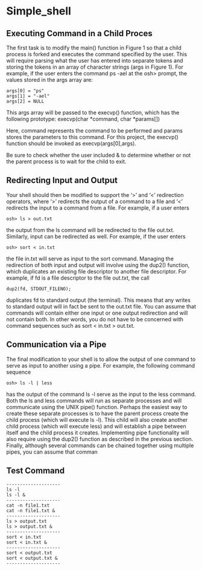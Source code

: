 # Simple_shell

## Executing Command in a Child Proces
The first task is to modify the main() function in Figure 1 so that a child process is forked and
executes the command specified by the user. This will require parsing what the user has entered
into separate tokens and storing the tokens in an array of character strings (args in Figure 1). For
example, if the user enters the command ps -ael at the osh> prompt, the values stored in the
args array are:
```
args[0] = "ps"
args[1] = "-ael"
args[2] = NULL
```
This args array will be passed to the execvp() function, which has the following prototype:
execvp(char *command, char *params[])

Here, command represents the command to be performed and params stores the parameters to
this command. For this project, the execvp() function should be invoked as execvp(args[0],args).

Be sure to check whether the user included & to determine whether or not the parent process
is to wait for the child to exit.

## Redirecting Input and Output
Your shell should then be modified to support the ‘>’ and ‘<’ redirection operators, where ‘>’
redirects the output of a command to a file and ‘<’ redirects the input to a command from a file.
For example, if a user enters
```
osh> ls > out.txt
```
the output from the ls command will be redirected to the file out.txt. Similarly, input can be
redirected as well. For example, if the user enters
```
osh> sort < in.txt
```
the file in.txt will serve as input to the sort command. Managing the redirection of both input
and output will involve using the dup2() function, which duplicates an existing file descriptor to
another file descriptor. For example, if fd is a file descriptor to the file out.txt, the call
```
dup2(fd, STDOUT_FILENO);
```
duplicates fd to standard output (the terminal). This means that any writes to standard output will
in fact be sent to the out.txt file. You can assume that commands will contain either one input or
one output redirection and will not contain both. In other words, you do not have to be concerned
with command sequences such as sort < in.txt > out.txt.

## Communication via a Pipe
The final modification to your shell is to allow the output of one command to serve as input to
another using a pipe. For example, the following command sequence
```
osh> ls -l | less
```
has the output of the command ls -l serve as the input to the less command. Both the ls and
less commands will run as separate processes and will communicate using the UNIX pipe()
function. Perhaps the easiest way to create these separate processes is to have the parent process
create the child process (which will execute ls -l). This child will also create another child process
(which will execute less) and will establish a pipe between itself and the child process it creates.
Implementing pipe functionality will also require using the dup2() function as described in the
previous section. Finally, although several commands can be chained together using multiple pipes,
you can assume that comman

## Test Command
```
--------------------
ls -l
ls -l &
--------------------
cat -n file1.txt
cat -n file1.txt &
--------------------
ls > output.txt
ls > output.txt &
--------------------
sort < in.txt
sort < in.txt &
--------------------
sort < output.txt
sort < output.txt &
--------------------
```
